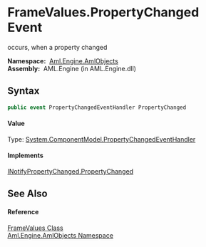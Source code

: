 FrameValues.PropertyChanged Event
=================================
occurs, when a property changed

  **Namespace:**  [Aml.Engine.AmlObjects][1]  
  **Assembly:**  AML.Engine (in AML.Engine.dll)

Syntax
------

```csharp
public event PropertyChangedEventHandler PropertyChanged
```

#### Value
Type: [System.ComponentModel.PropertyChangedEventHandler][2]
#### Implements
[INotifyPropertyChanged.PropertyChanged][3]  


See Also
--------

#### Reference
[FrameValues Class][4]  
[Aml.Engine.AmlObjects Namespace][1]  

[1]: ../README.md
[2]: https://docs.microsoft.com/dotnet/api/system.componentmodel.propertychangedeventhandler
[3]: https://docs.microsoft.com/dotnet/api/system.componentmodel.inotifypropertychanged.propertychanged
[4]: README.md
[5]: https://www.automationml.org
[6]: ../../icons/logoShade.png